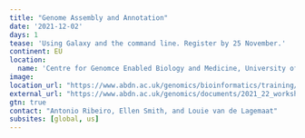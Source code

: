 ```yaml
---
title: "Genome Assembly and Annotation"
date: '2021-12-02'
days: 1
tease: 'Using Galaxy and the command line. Register by 25 November.'
continent: EU
location:
  name: 'Centre for Genomce Enabled Biology and Medicine, University of Aberdeen, Aberdeen, United Kingdom'
image:
location_url: "https://www.abdn.ac.uk/genomics/bioinformatics/training/current-workshops/"
external_url: "https://www.abdn.ac.uk/genomics/documents/2021_22_workshops/Genome_Assembly_2021.pdf"
gtn: true
contact: "Antonio Ribeiro, Ellen Smith, and Louie van de Lagemaat"
subsites: [global, us]
---
```

